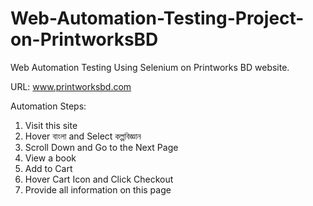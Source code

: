 # Web-Automation-Testing-Project-on-PrintworksBD
Web Automation Testing Using Selenium on Printworks BD website.

URL: www.printworksbd.com

Automation Steps:

1. Visit this site
2. Hover বাংলা and Select কল্পবিজ্ঞান
3. Scroll Down and Go to the Next Page
4. View a book
5. Add to Cart
6. Hover Cart Icon and Click Checkout
7. Provide all information on this page

